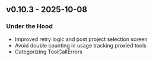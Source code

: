 ## v0.10.3 - 2025-10-08
### Under the Hood
* Improved retry logic and post project selection screen
* Avoid double counting in usage tracking proxied tools
* Categorizing ToolCallErrors
